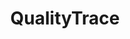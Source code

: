 ---
title: "QualityTrace"
description: "Trace-Based testing with openTelemetry for cloud-native workloads."

url: quality-trace
draft: false

navigation:
  logo: "images/icons/quality-trace.svg"
  logo_text: "QualityTrace"
  logo_text_color: "secblack"
  
  menu:
  - name: "QT (Quality Trace) Doc"
    url: "https://docs.intelops.ai/latest/quality-trace/"

  navigation_button:
    enable: true
    icon: "far fa-user"
    label: "Log In"
    link: "#!"
  navigation_button_two:
    enable: true
    label: "Book Demo"
    link: "/product-demo-request-form/"

banner:
  bg_color: "#7FDBE9"
  subtitle: "de facto"
  subtitle_color: ""
  title: "Boost Reliability with Trace-based Testing"
  title_color: ""
  description: "Quality-Trace is an open-source, universal functional testing framework that leverages OpenTelemetry for tracing, providing increased visibility across the entire system. It generates comprehensive insights to enhance test reliability, ensuring application stability, and detecting issues early in the development cycle, continuously."
  description_color: ""
  image: images/banner/qt/qt-banner-image.svg
  button:
    enable: true
    label: "Book a Demo"
    #icon: "fas fa-arrow-right"
    link: "/product-demo-request-form/"
  video_button:
    enable: false
    label: "Watch demo"
    video_url: "https://www.youtube.com/embed/dyZcRRWiuuw"

# image_and_content_block
image_and_content_block:
  enable: true
  blocks:
  - enable: true
    subtitle: "Lagging Behind?"
    subtitle_color: ""
    title: "It's Time to Rethink Testing."
    title_color: ""
    image: "images/content/qt/qt-row1.svg"
    content_position: "left" # Value will be - "left/right"
    bg_color: ""
    content_color: ""
    content: |
      
      * **Complex Architecture**: Troubleshooting microservice architecture is challenging due to complex flows, making it nearly impossible to create tests for proper system operation.
      * **Poor Quality Software Delivery**: Negating rigorous testing and validation heightens the risk of deploying software with hidden bugs and performance issues, impacting user experience and overall quality.
      * **Integration Gaps**: Lack of seamless integration with CICD workflows disconnects testing from the development process, hindering automation, continuous testing, and timely feedback.
      * **Manual Testing**: Manual testing is tedious and slow and imposes a cognitive burden on developers, hindering code quality and efficiency.
      * **Collaboration Constraints**: Collaboration challenges hinder effective testing, making it difficult to manage and track changes to test scripts, thereby hampering coordination.

  - enable: true
    subtitle: "Build, Iterate & Release"
    subtitle_color: ""
    title: "Trace-Based Testing in Minutes & Always!"
    title_color: ""
    image: "images/content/qt/qt-row2.svg"
    content_position: "right" # Value will be - "left/right"
    bg_color: "#e9f1ff"
    content_color: ""
    content: |
      openTelemetry's Trace-Based testing for modern applications enhances test coverage and enables QA, Dev and Ops teams to gain insights for a holistic understanding of application behavior, resulting in faster iterations and delivery with context.

      * **Fast Test Setup**: Utilize your existing observability data to build tests in minutes using assertions. It's that simple!
      * **Seamless CICD Integration**: Automate tests with smooth integration with CI/CD pipelines for consistent and reliable testing. 
      * **Enhanced Software Quality**: Leverage result validation capabilities to conduct thorough analysis for effective issue identification and decision-making.
      * **Environment-Agnostic**: Minimize mocking through targeted tests across different environments.
      * **Improved Collaboration**: Collaborate effectively with Git integration, streamlining version control, test script sharing, and change tracking.

  - enable: true
    subtitle: "Features"
    subtitle_color: ""
    title: "Redefine Testing: Effortless Quality Engineering"
    title_color: ""
    image: "images/content/qt/qt-row3.svg"
    content_position: "left" # Value will be - "left/right"
    bg_color: ""
    content_color: ""
    content: |
      Trace based functional testing for modern applications.
      
      * Seamless collaboration and management of test scripts with Git version control integration
      *	Performance monitoring and troubleshooting with OpenTelemetry
      *	Assertions creation and selection for behavior and outcome validation
      *	CICD support for automated testing and faster feedback
      *	Comprehensive validation mechanisms for accurate and reliable test results
      * Support for testing different protocols like REST API, gRPC, GraphQL, and more


  - enable: true
    subtitle: "Support"
    subtitle_color: ""
    title: "Fall in love with your favorite tools."
    title_color: ""
    image: "images/content/qt/qt-row4.svg"
    content_position: "right" # Value will be - "left/right"
    bg_color: ""
    content_color: ""
    content: |
      Continuous Testing using Tracing and cloud-native technology.

      * openTelemetry
      * SigNoz, Tempo
      * ClickHouse, Cassandra (K8ssandra) 
      * Grafana, Prometheus, Loki, Promtail
      * Supply Chain tools
      * TraceTest, Microcks, Cypress, K6, etc. 
      * Multiple programming languages and protocols
      * and more... 


call_to_action:
  enable: true
  title: "Start using <br/> QualityTrace <br/> today..."
  title_color: "#fff"
  # subtitle: ""
  # subtitle_color: ""
  image: "images/call-to-actions/qt/robo-image.svg"
  button_label: "Book a Demo"
  button_link: "/product-demo-request-form/"
  bg_color: "#00B8D4"
  bottom_bg_color: "#091922"

# footer:
#   footer_light: false
#   bg_color: "red"
#   bg_image: "images/contact-image1.jpg"
#   bg_image_overlay_color: "rgba(0,0,0,.85)"
---